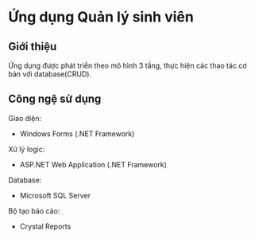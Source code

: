 # Ứng dụng Quản lý sinh viên

## Giới thiệu
Ứng dụng được phát triển theo mô hình 3 tầng, thực hiện các thao tác cơ bản với database(CRUD).

## Công ngệ sử dụng
Giao diện:
  * Windows Forms (.NET Framework)

Xử lý logic:
  * ASP.NET Web Application (.NET Framework)

Database:
  * Microsoft SQL Server

Bộ tạo báo cáo:
  * Crystal Reports
